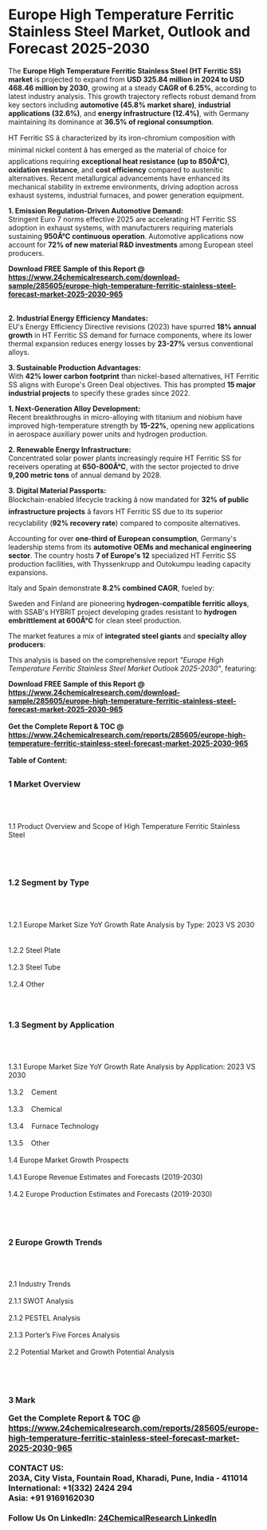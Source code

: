 <h1>Europe High Temperature Ferritic Stainless Steel Market, Outlook and Forecast 2025-2030</h1><p>The <strong>Europe High Temperature Ferritic Stainless Steel (HT Ferritic SS) market</strong> is projected to expand from <strong>USD 325.84 million in 2024 to USD 468.46 million by 2030</strong>, growing at a steady <strong>CAGR of 6.25%</strong>, according to latest industry analysis. This growth trajectory reflects robust demand from key sectors including <strong>automotive (45.8% market share)</strong>, <strong>industrial applications (32.6%)</strong>, and <strong>energy infrastructure (12.4%)</strong>, with Germany maintaining its dominance at <strong>36.5% of regional consumption</strong>.</p><p>HT Ferritic SS â characterized by its iron-chromium composition with minimal nickel content â has emerged as the material of choice for applications requiring <strong>exceptional heat resistance (up to 850Â°C)</strong>, <strong>oxidation resistance</strong>, and <strong>cost efficiency</strong> compared to austenitic alternatives. Recent metallurgical advancements have enhanced its mechanical stability in extreme environments, driving adoption across exhaust systems, industrial furnaces, and power generation equipment.</p><p><strong>1. Emission Regulation-Driven Automotive Demand:</strong><br>
Stringent Euro 7 norms effective 2025 are accelerating HT Ferritic SS adoption in exhaust systems, with manufacturers requiring materials sustaining <strong>950Â°C continuous operation</strong>. Automotive applications now account for <strong>72% of new material R&amp;D investments</strong> among European steel producers.</p><div><b>Download FREE Sample of this Report @ 
            <a href="https://www.24chemicalresearch.com/download-sample/285605/europe-high-temperature-ferritic-stainless-steel-forecast-market-2025-2030-965">
            https://www.24chemicalresearch.com/download-sample/285605/europe-high-temperature-ferritic-stainless-steel-forecast-market-2025-2030-965</a></b></div><br><p><strong>2. Industrial Energy Efficiency Mandates:</strong><br>
EU's Energy Efficiency Directive revisions (2023) have spurred <strong>18% annual growth</strong> in HT Ferritic SS demand for furnace components, where its lower thermal expansion reduces energy losses by <strong>23-27%</strong> versus conventional alloys.</p><p><strong>3. Sustainable Production Advantages:</strong><br>
With <strong>42% lower carbon footprint</strong> than nickel-based alternatives, HT Ferritic SS aligns with Europe's Green Deal objectives. This has prompted <strong>15 major industrial projects</strong> to specify these grades since 2022.</p><p><strong>1. Next-Generation Alloy Development:</strong><br>
Recent breakthroughs in micro-alloying with titanium and niobium have improved high-temperature strength by <strong>15-22%</strong>, opening new applications in aerospace auxiliary power units and hydrogen production.</p><p><strong>2. Renewable Energy Infrastructure:</strong><br>
Concentrated solar power plants increasingly require HT Ferritic SS for receivers operating at <strong>650-800Â°C</strong>, with the sector projected to drive <strong>9,200 metric tons</strong> of annual demand by 2028.</p><p><strong>3. Digital Material Passports:</strong><br>
Blockchain-enabled lifecycle tracking â now mandated for <strong>32% of public infrastructure projects</strong> â favors HT Ferritic SS due to its superior recyclability (<strong>92% recovery rate</strong>) compared to composite alternatives.</p><p>Accounting for over <strong>one-third of European consumption</strong>, Germany's leadership stems from its <strong>automotive OEMs and mechanical engineering sector</strong>. The country hosts <strong>7 of Europe's 12</strong> specialized HT Ferritic SS production facilities, with Thyssenkrupp and Outokumpu leading capacity expansions.</p><p>Italy and Spain demonstrate <strong>8.2% combined CAGR</strong>, fueled by:</p><p>Sweden and Finland are pioneering <strong>hydrogen-compatible ferritic alloys</strong>, with SSAB's HYBRIT project developing grades resistant to <strong>hydrogen embrittlement at 600Â°C</strong> for clean steel production.</p><p>The market features a mix of <strong>integrated steel giants</strong> and <strong>specialty alloy producers</strong>:</p><p>This analysis is based on the comprehensive report <em>"Europe High Temperature Ferritic Stainless Steel Market Outlook 2025-2030"</em>, featuring:</p><div><b>Download FREE Sample of this Report @ 
            <a href="https://www.24chemicalresearch.com/download-sample/285605/europe-high-temperature-ferritic-stainless-steel-forecast-market-2025-2030-965">
            https://www.24chemicalresearch.com/download-sample/285605/europe-high-temperature-ferritic-stainless-steel-forecast-market-2025-2030-965</a></b></div><br><div><b>Get the Complete Report & TOC @ 
            <a href="https://www.24chemicalresearch.com/reports/285605/europe-high-temperature-ferritic-stainless-steel-forecast-market-2025-2030-965">
            https://www.24chemicalresearch.com/reports/285605/europe-high-temperature-ferritic-stainless-steel-forecast-market-2025-2030-965</a></b></div><br>
            <b>Table of Content:</b><p><h2><span style="font-size:16px"><strong>1 Market Overview&nbsp;&nbsp; &nbsp;</strong></span></h2><br />
<br />
<p>1.1 Product Overview and Scope of High Temperature Ferritic Stainless Steel&nbsp;</p><br />
<br />
<h2><strong><span style="font-size:16px">1.2 Segment by Type&nbsp;&nbsp; &nbsp;</span></strong></h2><br />
<br />
<p>1.2.1 Europe Market Size YoY Growth Rate Analysis by Type: 2023 VS 2030&nbsp;&nbsp; &nbsp;<br /><br />
1.2.2 Steel Plate&nbsp;&nbsp; &nbsp;<br /><br />
1.2.3 Steel Tube<br /><br />
1.2.4 Other<br /><br />
<br />
<h2><span style="font-size:16px"><strong>1.3 Segment by Application&nbsp;&nbsp;</strong></span></h2><br />
<br />
<p>1.3.1 Europe Market Size YoY Growth Rate Analysis by Application: 2023 VS 2030&nbsp;&nbsp; &nbsp;<br /><br />
1.3.2&nbsp;&nbsp; &nbsp;Cement<br /><br />
1.3.3&nbsp;&nbsp; &nbsp;Chemical<br /><br />
1.3.4&nbsp;&nbsp; &nbsp;Furnace Technology<br /><br />
1.3.5&nbsp;&nbsp; &nbsp;Other<br /><br />
1.4 Europe Market Growth Prospects&nbsp;&nbsp; &nbsp;<br /><br />
1.4.1 Europe Revenue Estimates and Forecasts (2019-2030)&nbsp;&nbsp; &nbsp;<br /><br />
1.4.2 Europe Production Estimates and Forecasts (2019-2030)&nbsp;&nbsp;</p><br />
<br />
<h2><span style="font-size:16px"><strong>2 Europe Growth Trends&nbsp;&nbsp; &nbsp;</strong></span></h2><br />
<br />
<p>2.1 Industry Trends&nbsp;&nbsp; &nbsp;<br /><br />
2.1.1 SWOT Analysis&nbsp;&nbsp; &nbsp;<br /><br />
2.1.2 PESTEL Analysis&nbsp;&nbsp; &nbsp;<br /><br />
2.1.3 Porter&rsquo;s Five Forces Analysis&nbsp;&nbsp; &nbsp;<br /><br />
2.2 Potential Market and Growth Potential Analysis&nbsp;&nbsp; &nbsp;</p><br />
<br />
<h2><span style="font-size:16px"><strong>3 Mark</p><div><b>Get the Complete Report & TOC @ 
            <a href="https://www.24chemicalresearch.com/reports/285605/europe-high-temperature-ferritic-stainless-steel-forecast-market-2025-2030-965">
            https://www.24chemicalresearch.com/reports/285605/europe-high-temperature-ferritic-stainless-steel-forecast-market-2025-2030-965</a></b></div><br><b>CONTACT US:</b><br>
            203A, City Vista, Fountain Road, Kharadi, Pune, India - 411014<br>
            International: +1(332) 2424 294<br>
            Asia: +91 9169162030 <br><br>
            Follow Us On LinkedIn: <a href="https://www.linkedin.com/company/24chemicalresearch/">24ChemicalResearch LinkedIn</a>